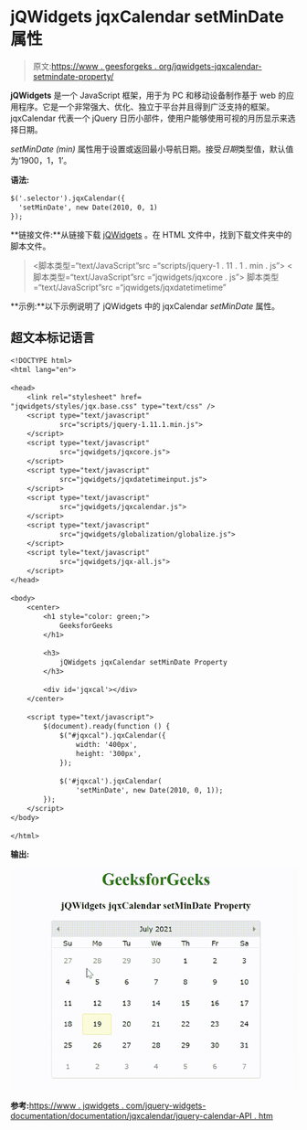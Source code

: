 # jQWidgets jqxCalendar setMinDate 属性

> 原文:[https://www . geesforgeks . org/jqwidgets-jqxcalendar-setmindate-property/](https://www.geeksforgeeks.org/jqwidgets-jqxcalendar-setmindate-property/)

**jQWidgets** 是一个 JavaScript 框架，用于为 PC 和移动设备制作基于 web 的应用程序。它是一个非常强大、优化、独立于平台并且得到广泛支持的框架。jqxCalendar 代表一个 jQuery 日历小部件，使用户能够使用可视的月历显示来选择日期。

*setMinDate (min)* 属性用于设置或返回最小导航日期。接受*日期*类型值，默认值为‘1900，1，1’。

**语法:**

```
$('.selector').jqxCalendar({
  'setMinDate', new Date(2010, 0, 1)
});
```

**链接文件:**从链接下载 [jQWidgets](https://www.jqwidgets.com/download/) 。在 HTML 文件中，找到下载文件夹中的脚本文件。

> <link rel="”stylesheet”" href="”jqwidgets/styles/jqx.base.css”" type="”text/css”">
> <脚本类型=“text/JavaScript”src =“scripts/jquery-1 . 11 . 1 . min . js”></脚本>
> <脚本类型=“text/JavaScript”src =“jqwidgets/jqxcore . js”></脚本>
> 脚本类型=“text/JavaScript”src =“jqwidgets/jqxdatetimetime”

**示例:**以下示例说明了 jQWidgets 中的 jqxCalendar *setMinDate* 属性。

## 超文本标记语言

```
<!DOCTYPE html>
<html lang="en">

<head>
    <link rel="stylesheet" href=
"jqwidgets/styles/jqx.base.css" type="text/css" />
    <script type="text/javascript" 
            src="scripts/jquery-1.11.1.min.js">
    </script>
    <script type="text/javascript" 
            src="jqwidgets/jqxcore.js">
    </script>
    <script type="text/javascript" 
            src="jqwidgets/jqxdatetimeinput.js">
    </script>
    <script type="text/javascript" 
            src="jqwidgets/jqxcalendar.js">
    </script>
    <script type="text/javascript" 
            src="jqwidgets/globalization/globalize.js">
    </script>
    <script tyle="text/javascript" 
            src="jqwidgets/jqx-all.js">
    </script>
</head>

<body>
    <center>
        <h1 style="color: green;">
            GeeksforGeeks
        </h1>

        <h3>
            jQWidgets jqxCalendar setMinDate Property
        </h3>

        <div id='jqxcal'></div>
    </center>

    <script type="text/javascript">
        $(document).ready(function () {
            $("#jqxcal").jqxCalendar({
                width: '400px',
                height: '300px',
            });

            $('#jqxcal').jqxCalendar(
                'setMinDate', new Date(2010, 0, 1));
        });
    </script>
</body>

</html>
```

**输出:**

![](img/7710be0be4a6ea7154e0ef65a3e0ec25.png)

**参考:**[https://www . jqwidgets . com/jquery-widgets-documentation/documentation/jqxcalendar/jquery-calendar-API . htm](https://www.jqwidgets.com/jquery-widgets-documentation/documentation/jqxcalendar/jquery-calendar-api.htm)